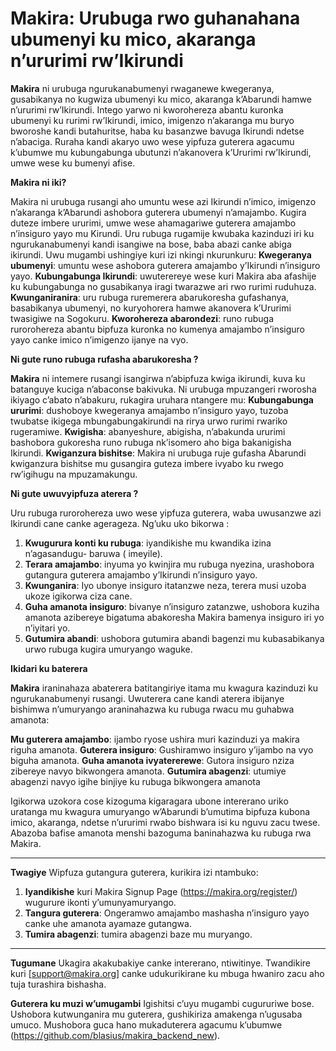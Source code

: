 
# Makira: Urubuga rwo guhanahana ubumenyi ku mico, akaranga n’ururimi rw’Ikirundi

**Makira** ni urubuga ngurukanabumenyi rwaganewe kwegeranya, gusabikanya no kugwiza ubumenyi ku mico, akaranga k’Abarundi hamwe n’ururimi rw’Ikirundi. Intego yarwo ni kworohereza abantu kuronka ubumenyi ku rurimi rw’Ikirundi, imico, imigenzo n’akaranga mu buryo bworoshe kandi butahuritse, haba ku basanzwe bavuga Ikirundi ndetse n’abaciga. Ruraha kandi akaryo uwo wese yipfuza guterera agacumu k’ubumwe mu kubungabunga ubutunzi n’akanovera k’Ururimi rw’Ikirundi, umwe wese ku bumenyi afise.   

**Makira ni iki?**

Makira ni urubuga rusangi aho umuntu wese azi Ikirundi n’imico, imigenzo n’akaranga k’Abarundi ashobora guterera ubumenyi n’amajambo. Kugira duteze imbere ururimi, umwe wese ahamagariwe guterera amajambo n’insiguro yayo mu Kirundi. Uru rubuga rugamije kwubaka kazinduzi iri ku ngurukanabumenyi kandi isangiwe na bose, baba abazi canke abiga ikirundi. 
Uwu mugambi ushingiye kuri izi nkingi nkurunkuru:
**Kwegeranya ubumenyi**:  umuntu wese ashobora guterera amajambo y’Ikirundi n’insiguro yayo.
**Kubungabunga Ikirundi**:  uwuterereye wese kuri Makira aba afashije ku kubungabunga no gusabikanya iragi twarazwe ari rwo rurimi ruduhuza. 
**Kwunganiranira**: uru rubuga ruremerera abarukoresha gufashanya, basabikanya ubumenyi, no kuryohorera hamwe akanovera k’Ururimi twasigiwe na Sogokuru. 
**Kworohereza abarondezi**: runo rubuga rurorohereza abantu bipfuza kuronka no kumenya amajambo n’insiguro yayo canke imico n’imigenzo ijanye na vyo. 


**Ni gute runo rubuga rufasha abarukoresha ?** 

**Makira** ni intemere rusangi isangirwa n’abipfuza kwiga ikirundi, kuva ku batanguye kuciga n’abaconse bakivuka. Ni urubuga mpuzangeri rworosha ikiyago c’abato n’abakuru, rukagira uruhara ntangere mu: 
**Kubungabunga ururimi**:  dushoboye kwegeranya amajambo n’insiguro yayo, tuzoba twubatse ikigega mbungabungakirundi na rirya urwo rurimi rwariko rugeramiwe. 
**Kwigisha**:  abanyeshure, abigisha, n’abakunda ururimi bashobora gukoresha runo rubuga nk’isomero aho biga bakanigisha Ikirundi.
**Kwiganzura bishitse**:  Makira ni urubuga ruje gufasha Abarundi kwiganzura bishitse mu gusangira guteza imbere ivyabo ku rwego rw’igihugu na mpuzamakungu. 

**Ni gute uwuvyipfuza aterera ?**

Uru rubuga rurorohereza uwo wese yipfuza guterera, waba uwusanzwe azi Ikirundi cane canke agerageza. Ng’uku uko bikorwa : 
1.	**Kwugurura konti ku rubuga**:  iyandikishe mu kwandika izina n’agasandugu- baruwa ( imeyile).
2.	**Terara amajambo**:  inyuma yo kwinjira mu rubuga nyezina, urashobora gutangura guterera amajambo y’Ikirundi n’insiguro yayo.
3.	**Kwunganira**: Iyo ubonye insiguro itatanzwe neza, terera musi uzoba ukoze igikorwa ciza cane. 
4.	**Guha amanota insiguro**: bivanye n’insiguro zatanzwe, ushobora kuziha amanota azibereye bigatuma abakoresha Makira bamenya insiguro iri yo n’iyitari yo. 
5.	**Gutumira abandi**: ushobora gutumira abandi bagenzi mu kubasabikanya urwo rubuga kugira umuryango waguke.


**Ikidari ku baterera**

**Makira** iraninahaza abaterera batitangiriye itama mu kwagura kazinduzi ku ngurukanabumenyi rusangi. Uwuterera cane kandi aterera ibijanye bishimwa n’umuryango araninahazwa ku rubuga rwacu mu guhabwa amanota: 

**Mu guterera amajambo**: ijambo ryose ushira muri kazinduzi ya makira riguha amanota.
**Guterera insiguro**:  Gushiramwo insiguro y’ijambo na vyo biguha amanota.
**Guha amanota ivyatererewe**: Gutora insiguro nziza zibereye navyo bikwongera amanota.
**Gutumira abagenzi**:  utumiye abagenzi navyo igihe binjiye ku rubuga bikwongera amanota

Igikorwa uzokora cose kizoguma kigaragara ubone intererano uriko uratanga mu kwagura umuryango w’Abarundi b’umutima bipfuza kubona imico, akaranga, ndetse n’ururimi rwabo bishwara isi ku nguvu zacu twese. Abazoba bafise amanota menshi bazoguma baninahazwa ku rubuga rwa Makira. 

---
**Twagiye** 
Wipfuza gutangura guterera, kurikira izi ntambuko:
1.	**Iyandikishe** kuri Makira Signup Page (https://makira.org/register/) wugurure ikonti y’umunyamuryango.
2.	**Tangura guterera**:  Ongeramwo amajambo mashasha n’insiguro yayo canke uhe amanota ayamaze gutangwa. 
3.	**Tumira abagenzi**:  tumira abagenzi baze mu muryango.
---
**Tugumane**
Ukagira akakubakiye canke intererano, ntiwitinye. Twandikire kuri [support@makira.org] canke udukurikirane ku mbuga hwaniro zacu aho tuja turashira bishasha.

**Guterera ku muzi w’umugambi**
Igishitsi c’uyu mugambi cugururiwe bose. Ushobora kutwunganira mu guterera, gushikiriza amakenga n’ugusaba umuco. Mushobora guca hano mukaduterera agacumu k’ubumwe (https://github.com/blasius/makira_backend_new).
